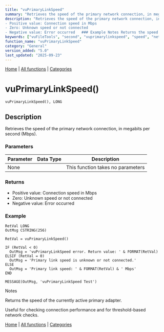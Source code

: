 ```yaml
---
title: "vuPrimaryLinkSpeed"
summary: "Retrieves the speed of the primary network connection, in megabits per second (Mbps)."
description: "Retrieves the speed of the primary network connection, in megabits per second (Mbps). ### Parameters ### Returns
- Positive value: Connection speed in Mbps  
- Zero: Unknown speed or not connected  
- Negative value: Error occurred   ### Example Notes Returns the speed of the currently active primary adapter. Useful for checking connection performance and for threshold-based network checks. [Home](../index.md) | [All functions](index.md) | [Categories](../categories/index.md)"
keywords: ["vuFileTools", "second", "vuprimarylinkspeed", "speed", "network", "retrieves", "connection", "megabits", "primary", "general", "Clarion", "mbps"]
function_name: "vuPrimaryLinkSpeed"
category: "General"
version_added: "5.0"
last_updated: "2025-09-23"
---
```


[Home](../index.md) | [All functions](index.md) | [Categories](../categories/index.md)

# vuPrimaryLinkSpeed()

```Prototype
vuPrimaryLinkSpeed(), LONG
```


## Description
Retrieves the speed of the primary network connection, in megabits per second (Mbps).

### Parameters

| Parameter | Data Type | Description |
|-----------|-----------|-------------|
| None      |          | This function takes no parameters |

### Returns
- Positive value: Connection speed in Mbps  
- Zero: Unknown speed or not connected  
- Negative value: Error occurred  

### Example

```Clarion
RetVal LONG
OutMsg CSTRING(256)

RetVal = vuPrimaryLinkSpeed()

IF (RetVal < 0)
  OutMsg = 'vuPrimaryLinkSpeed error. Return value: ' & FORMAT(RetVal)
ELSIF (RetVal = 0)
  OutMsg = 'Primary link speed is unknown or not connected.'
ELSE
  OutMsg = 'Primary link speed: ' & FORMAT(RetVal) & ' Mbps'
END

MESSAGE(OutMsg, 'vuPrimaryLinkSpeed Test')

```
Notes

Returns the speed of the currently active primary adapter.

Useful for checking connection performance and for threshold-based network checks.

[Home](../index.md) | [All functions](index.md) | [Categories](../categories/index.md)
